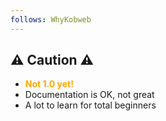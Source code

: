 ```yaml
---
follows: WhyKobweb
---
```


## ⚠️ Caution ⚠️

* <span style="color:orange">**Not 1.0 yet!**</span>
* Documentation is OK, not great
* A lot to learn for total beginners
